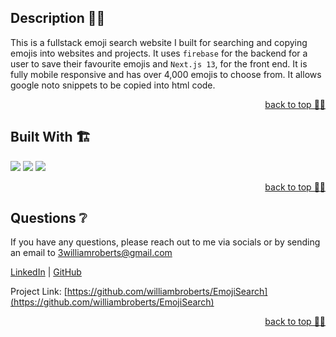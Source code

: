 
  ## Description 👨‍💻
  This is a fullstack emoji search website I built for searching and copying emojis into websites and projects. It uses `firebase` for the backend for a user to save their favourite emojis and `Next.js 13`, for the front end. It is fully mobile responsive and has over 4,000 emojis to choose from. It allows google noto snippets to be copied into html code. 
  
   <p align="right"><a href="#readme-top">back to top ☝🏼</a></p>
<!-- Built with -->

## Built With 🏗️

  <p align='left'>
 <img src="https://img.shields.io/badge/Next-black?style=for-the-badge&logo=next.js&logoColor=white" />
    <img src="https://img.shields.io/badge/Firebase-039BE5?style=for-the-badge&logo=Firebase&logoColor=white" />
   <img src="https://img.shields.io/badge/react-%2320232a.svg?style=for-the-badge&logo=react&logoColor=%2361DAFB" />
  </p>
  <p align="right"><a href="#readme-top">back to top ☝🏼</a></p>
<!-- QUESTIONS -->
  
## Questions ❔

If you have any questions, please reach out to me via socials or by sending an email to <a href="mailto:3williamroberts@gmail.com">3williamroberts@gmail.com</a>

<a href="https://www.linkedin.com/in/williambroberts/" target="_blank">LinkedIn</a> | <a href="https://github.com/williambroberts" target="_blank">GitHub</a>

Project Link: [https://github.com/williambroberts/EmojiSearch](https://github.com/williambroberts/EmojiSearch)

  <p align="right"><a href="#readme-top">back to top ☝🏼</a></p>
